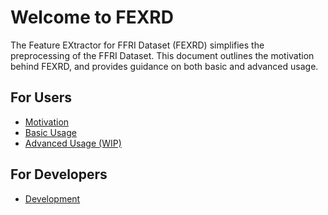 # Welcome to FEXRD

The Feature EXtractor for FFRI Dataset (FEXRD) simplifies the preprocessing of the FFRI Dataset. This document outlines the motivation behind FEXRD, and provides guidance on both basic and advanced usage.

## For Users

- [Motivation](motivation.md)
- [Basic Usage](basic_usage.md)
- [Advanced Usage (WIP)](advanced_usage.md)

## For Developers

- [Development](development.md)
